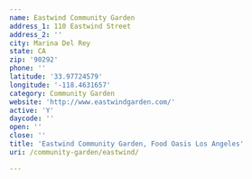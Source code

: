 ```yaml
---
name: Eastwind Community Garden
address_1: 110 Eastwind Street
address_2: ''
city: Marina Del Rey
state: CA
zip: '90292'
phone: ''
latitude: '33.97724579'
longitude: '-118.4631657'
category: Community Garden
website: 'http://www.eastwindgarden.com/'
active: 'Y'
daycode: ''
open: ''
close: ''
title: 'Eastwind Community Garden, Food Oasis Los Angeles'
uri: /community-garden/eastwind/

---
```

